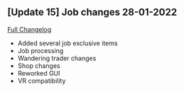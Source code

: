 ## [Update 15] Job changes 28-01-2022

[Full Changelog](https://github.com/Sekuza/kuzamc/releases/tag/U15)

- Added several job exclusive items
- Job processing
- Wandering trader changes
- Shop changes
- Reworked GUI
- VR compatibility
